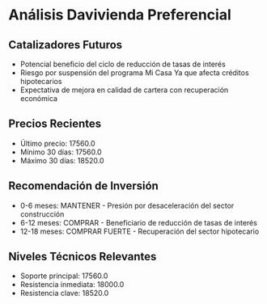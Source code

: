 # Análisis Davivienda Preferencial

## Catalizadores Futuros

- Potencial beneficio del ciclo de reducción de tasas de interés
- Riesgo por suspensión del programa Mi Casa Ya que afecta créditos hipotecarios
- Expectativa de mejora en calidad de cartera con recuperación económica

## Precios Recientes

- Último precio: 17560.0
- Mínimo 30 días: 17560.0
- Máximo 30 días: 18520.0

## Recomendación de Inversión

- 0-6 meses: MANTENER - Presión por desaceleración del sector construcción
- 6-12 meses: COMPRAR - Beneficiario de reducción de tasas de interés
- 12-18 meses: COMPRAR FUERTE - Recuperación del sector hipotecario

## Niveles Técnicos Relevantes

- Soporte principal: 17560.0
- Resistencia inmediata: 18000.0
- Resistencia clave: 18520.0
